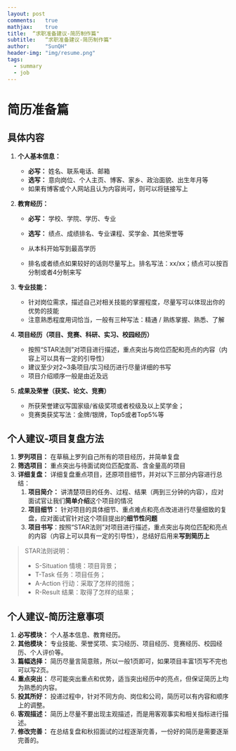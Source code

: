 ```yaml
---
layout: post
comments: 	true
mathjax: 	true
title: 	“求职准备建议-简历制作篇"
subtitle: 	“求职准备建议-简历制作篇"
author: 	"SunQH"
header-img: "img/resume.png"
tags:
  - summary
  - job
---
```




# 简历准备篇

## 具体内容

1. **个人基本信息：** 
   - **必写：** 姓名、联系电话、邮箱
   - **选写：** 意向岗位、个人主页、博客、家乡、政治面貌、出生年月等
   - 如果有博客或个人网站且认为内容尚可，则可以将链接写上
2. **教育经历：** 
   - **必写：** 学校、学院、学历、专业
   
   - **选写：** 绩点、成绩排名、专业课程、奖学金、其他荣誉等
   - 从本科开始写到最高学历
   - 排名或者绩点如果较好的话则尽量写上。排名写法：xx/xx；绩点可以按百分制或者4分制来写
3. **专业技能：** 
   - 针对岗位需求，描述自己对相关技能的掌握程度，尽量写可以体现出你的优势的技能
   - 注意熟悉程度用词恰当，一般有三种写法：精通 / 熟练掌握、熟悉、了解
4. **项目经历（项目、竞赛、科研、实习、校园经历）**

   - 按照“STAR法则”对项目进行描述，重点突出与岗位匹配和亮点的内容（内容上可以具有一定的引导性）
   - 建议至少对2~3条项目/实习经历进行尽量详细的书写
   - 项目介绍顺序一般是由近及远
5. **成果及荣誉（获奖、论文、竞赛）**

   - 所获荣誉建议写国家级/省级奖项或者校级及以上奖学金；
   - 竞赛类获奖写法：金牌/银牌，Top5或者Top5%等

## 个人建议-项目复盘方法

1. **罗列项目：** 在草稿上罗列自己所有的项目经历，并简单复盘
2. **筛选项目：** 重点突出与待面试岗位匹配度高、含金量高的项目
3. **详细复盘：** 详细复盘重点项目，还原项目细节，并对以下三部分内容进行总结：
   1. **项目简介：** 讲清楚项目的任务、过程、结果（两到三分钟的内容），应对面试官让我们**简单介绍**这个项目的情况
   2. **项目细节：** 针对项目的具体细节、重点难点和亮点改进进行尽量细致的复盘，应对面试官针对这个项目提出的**细节性问题**
   3. **项目书写**：按照“STAR法则”对项目进行描述，重点突出与岗位匹配和亮点的内容（内容上可以具有一定的引导性），总结好后用来**写到简历上**


> STAR法则说明：
>
> - S-Situation 情境：项目背景；    
> - T-Task 任务：项目任务； 
> - A-Action 行动：采取了怎样的措施； 
> - R-Result 结果：取得了怎样的结果；

## 个人建议-简历注意事项

1. **必写模块：** 个人基本信息、教育经历。
2. **其他模块：** 专业技能、荣誉奖项、实习经历、项目经历、竞赛经历、校园经历、个人评价等。
3. **篇幅选择：** 简历尽量言简意赅，所以一般1页即可，如果项目丰富1页写不完也可以写2页。
4. **重点突出：** 尽可能突出重点和优势，适当突出经历中的亮点，但保证简历上均为熟悉的内容。
5. **投其所好：** 投递过程中，针对不同方向、岗位和公司，简历可以有内容和顺序上的调整。
6. **客观描述：** 简历上尽量不要出现主观描述，而是用客观事实和相关指标进行描述。
7. **修改完善：** 在总结复盘和秋招面试的过程逐渐完善，一份好的简历是需要逐渐完善的。


